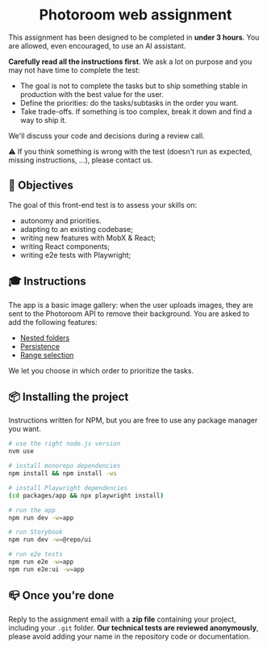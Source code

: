 <h1 align="center">Photoroom web assignment</h1>

This assignment has been designed to be completed in **under 3 hours**. You are allowed, even encouraged, to use an AI assistant.

**Carefully read all the instructions first**. We ask a lot on purpose and you may not have time to complete the test:

- The goal is not to complete the tasks but to ship something stable in production with the best value for the user.
- Define the priorities: do the tasks/subtasks in the order you want.
- Take trade-offs. If something is too complex, break it down and find a way to ship it.

We'll discuss your code and decisions during a review call.

⚠️ If you think something is wrong with the test (doesn't run as expected, missing instructions, ...), please contact us.

## 🚀 Objectives

The goal of this front-end test is to assess your skills on:

- autonomy and priorities.
- adapting to an existing codebase;
- writing new features with MobX & React;
- writing React components;
- writing e2e tests with Playwright;

## 🎓 Instructions

The app is a basic image gallery: when the user uploads images, they are sent to the Photoroom API to remove their background. You are asked to add the following features:

- [Nested folders](./specs/nested-folders.md)
- [Persistence](./specs/persistence.md)
- [Range selection](./specs/range-selection.md)

We let you choose in which order to prioritize the tasks.

## 📦 Installing the project

Instructions written for NPM, but you are free to use any package manager you want.

```sh
# use the right node.js version
nvm use

# install monorepo dependencies
npm install && npm install -ws

# install Playwright dependencies
(cd packages/app && npx playwright install)

# run the app
npm run dev -w=app

# run Storybook
npm run dev -w=@repo/ui

# run e2e tests
npm run e2e -w=app
npm run e2e:ui -w=app
```

## 📪 Once you're done

Reply to the assignment email with a **zip file** containing your project, including your `.git` folder. **Our technical tests are reviewed anonymously**, please avoid adding your name in the repository code or documentation.

